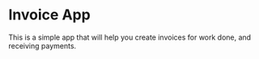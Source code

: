 # Invoice App

This is a simple app that will help you create invoices for work done, and receiving payments.
